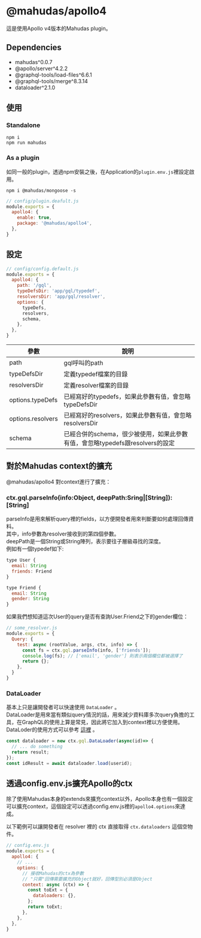 # @mahudas/apollo4
這是使用Apollo v4版本的Mahudas plugin。

## Dependencies
+ mahudas^0.0.7
+ @apollo/server^4.2.2
+ @graphql-tools/load-files^6.6.1
+ @graphql-tools/merge^8.3.14
+ dataloader^2.1.0

## 使用
### Standalone
```console
npm i
npm run mahudas
```

### As a plugin
如同一般的plugin，透過npm安裝之後，在Application的`plugin.env.js`裡設定啟用。  
```console
npm i @mahudas/mongoose -s
```
```js
// config/plugin.deafult.js
module.exports = {
  apollo4: {
    enable: true,
    package: '@mahudas/apollo4',
  },
}
```

## 設定
```js
// config/config.default.js
module.exports = {
  apollo4: {
    path: '/gql',
    typeDefsDir: 'app/gql/typedef',
    resolversDir: 'app/gql/resolver',
    options: {
      typeDefs,
      resolvers,
      schema,
    },
  },
}
```
參數 | 說明
--- | ---
path | gql呼叫的path
typeDefsDir | 定義typedef檔案的目錄
resolversDir | 定義resolver檔案的目錄
options.typeDefs | 已經寫好的typedefs，如果此參數有值，會忽略typeDefsDir
options.resolvers | 已經寫好的resolvers，如果此參數有值，會忽略resolversDir
schema | 已經合併的schema，很少被使用，如果此參數有值，會忽略typedefs跟resolvers的設定

## 對於Mahudas context的擴充
@mahudas/apollo4 對context進行了擴充：
### ctx.gql.parseInfo(info:Object, deepPath:Sring|[String]):[String]
parseInfo是用來解析query裡的fields，以方便開發者用來判斷要如何處理回傳資料。  
其中，info參數為resolver接收到的第四個參數。  
deepPath是一個String或String陣列，表示要往子層級尋找的深度。  
例如有一個typedef如下:
```js
type User {
  email: String
  friends: Friend
}

type Friend {
  email: String
  gender: String
}
```

如果我們想知道這次User的query是否有查詢User.Friend之下的gender欄位：
```js
// some_resolver.js
module.exports = {
  Query: {
    test: async (rootValue, args, ctx, info) => { 
      const fs = ctx.gql.parseInfo(info, ['friends']);
      console.log(fs); // ['email', 'gender'] 則表示兩個欄位都被選擇了
      return {};
    },
  }
}
```

### DataLoader
基本上只是讓開發者可以快速使用 `DataLoader` 。  
DataLoader是用來當有類似query情況的話，用來減少資料庫多次query負擔的工具，在GraphQL的使用上算是常見，因此將它加入到context裡以方便使用。  
DataLoder的使用方式可以參考 [這裡](https://github.com/graphql/dataloader) 。  
```js
const dataloader = new ctx.gql.DataLoader(async(id)=> {
  // ... do something
  return result;
});
const idResult = await dataloader.load(userid);
```

## 透過config.env.js擴充Apollo的ctx
除了使用Mahudas本身的extends來擴充context以外，Apollo本身也有一個設定可以擴充context，這個設定可以透過config.env.js裡的`apollo4.options`來達成。  

以下範例可以讓開發者在 resolver 裡的 ctx 直接取得 `ctx.dataloaders` 這個空物件。
```js
// config.env.js
module.exports = {
  apollo4: {
    // ...
    options: {
      // 接收Mahudas的ctx為參數
      // "只需"回傳需要擴充的Object就好，回傳型別必須是Object
      context: async (ctx) => {
        const toExt = {
          dataloaders: {},
        };
        return toExt;
      },
    },
  },
}
```